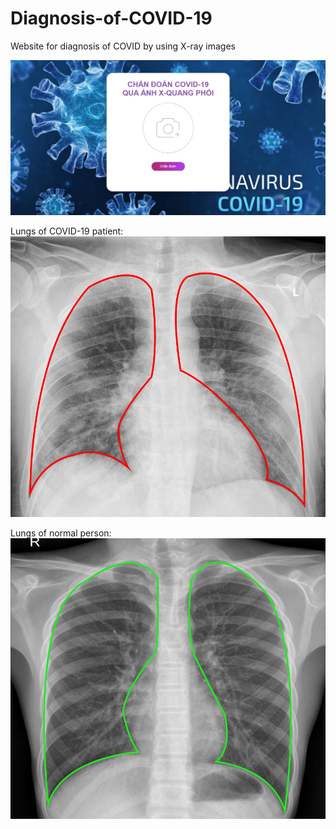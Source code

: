 # Diagnosis-of-COVID-19
Website for diagnosis of COVID by using X-ray images

![alt text](https://github.com/htphung2000/Diagnosis-of-COVID-19/blob/main/documents/website.png)

Lungs of COVID-19 patient:
![alt text](https://github.com/htphung2000/Diagnosis-of-COVID-19/blob/main/documents/covid.jpg)

Lungs of normal person:
![alt text](https://github.com/htphung2000/Diagnosis-of-COVID-19/blob/main/documents/normal.jpg)
